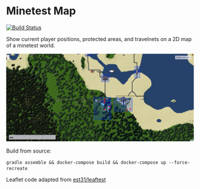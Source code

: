 # Minetest Map

[![Build Status](https://travis-ci.org/deVinnnie/minetest-map-thingy.svg?branch=master)](https://travis-ci.org/deVinnnie/minetest-map-thingy)

Show current player positions, protected areas, and travelnets on a 2D map of a minetest world.

![screenshot](screenshot.png)

Build from source:
```
gradle assemble && docker-compose build && docker-compose up --force-recreate
```

Leaflet code adapted from [est31/leaftest](https://github.com/est31/leaftest)